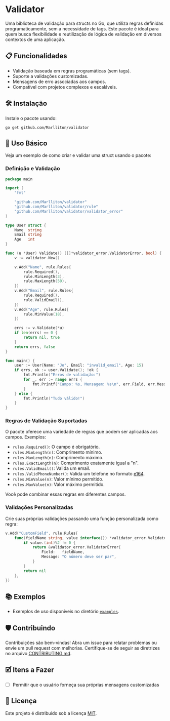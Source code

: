 # Validator

Uma biblioteca de validação para structs no Go, que utiliza regras definidas programaticamente, sem a necessidade de tags. Este pacote é ideal para quem busca flexibilidade e reutilização de lógica de validação em diversos contextos de uma aplicação.

## 📋 Funcionalidades

- Validação baseada em regras programáticas (sem tags).
- Suporte a validações customizadas.
- Mensagens de erro associadas aos campos.
- Compatível com projetos complexos e escaláveis.

## 🛠️ Instalação

Instale o pacote usando:

```bash
go get github.com/Marlliton/validator
```

## 🚀 Uso Básico

Veja um exemplo de como criar e validar uma struct usando o pacote:

### Definição e Validação

```go
package main

import (
	"fmt"

	"github.com/Marlliton/validator"
	"github.com/Marlliton/validator/rule"
	"github.com/Marlliton/validator/validator_error"
)

type User struct {
	Name  string
	Email string
	Age   int
}

func (u *User) Validate() ([]*validator_error.ValidatorError, bool) {
	v := validator.New()

	v.Add("Name", rule.Rules{
		rule.Required(),
		rule.MinLength(3),
		rule.MaxLength(50),
	})
	v.Add("Email", rule.Rules{
		rule.Required(),
		rule.ValidEmail(),
	})
	v.Add("Age", rule.Rules{
		rule.MinValue(18),
	})

	errs := v.Validate(*u)
	if len(errs) == 0 {
		return nil, true
	}
	return errs, false
}

func main() {
	user := User{Name: "Jo", Email: "invalid_email", Age: 15}
	if errs, ok := user.Validate(); !ok {
		fmt.Println("Erros de validação:")
		for _, err := range errs {
			fmt.Printf("Campo: %s, Mensagem: %s\n", err.Field, err.Message)
		}
	} else {
		fmt.Println("Tudo válido!")
	}
}
```

### Regras de Validação Suportadas

O pacote oferece uma variedade de regras que podem ser aplicadas aos campos. Exemplos:

- `rules.Required()`: O campo é obrigatório.
- `rules.MinLength(n)`: Comprimento mínimo.
- `rules.MaxLength(n)`: Comprimento máximo.
- `rules.ExactLength(n)`: Comprimento exatamente igual a "n".
- `rules.ValidEmail()`: Valida um email.
- `rules.ValidPhoneNumber()`: Valida um telefone no formato [e164](https://en.wikipedia.org/wiki/E.164).
- `rules.MinValue(n)`: Valor mínimo permitido.
- `rules.MaxValue(n)`: Valor máximo permitido.

Você pode combinar essas regras em diferentes campos.

### Validações Personalizadas

Crie suas próprias validações passando uma função personalizada como regra:

```go
v.Add("CustomField", rule.Rules{
	func(fieldName string, value interface{}) *validator_error.ValidatorError {
		if value.(int)%2 != 0 {
			return &validator_error.ValidatorError{
				Field:   fieldName,
				Message: "O número deve ser par",
			}
		}
		return nil
	},
})
```

## 📚 Exemplos

- Exemplos de uso disponíveis no diretório [`examples`](./examples).

## 🛡️ Contribuindo

Contribuições são bem-vindas! Abra um issue para relatar problemas ou envie um pull request com melhorias. Certifique-se de seguir as diretrizes no arquivo [CONTRIBUTING.md](./CONTRIBUTING.md).

## 🗹 Itens a Fazer

- [ ] Permitir que o usuário forneça sua próprias mensagens customizadas

## 📄 Licença

Este projeto é distribuído sob a licença [MIT](./LICENSE).

